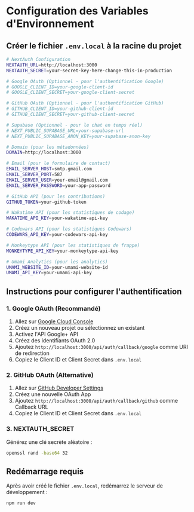 # Configuration des Variables d'Environnement

## Créer le fichier `.env.local` à la racine du projet

```bash
# NextAuth Configuration
NEXTAUTH_URL=http://localhost:3000
NEXTAUTH_SECRET=your-secret-key-here-change-this-in-production

# Google OAuth (Optionnel - pour l'authentification Google)
# GOOGLE_CLIENT_ID=your-google-client-id
# GOOGLE_CLIENT_SECRET=your-google-client-secret

# GitHub OAuth (Optionnel - pour l'authentification GitHub)
# GITHUB_CLIENT_ID=your-github-client-id
# GITHUB_CLIENT_SECRET=your-github-client-secret

# Supabase (Optionnel - pour le chat en temps réel)
# NEXT_PUBLIC_SUPABASE_URL=your-supabase-url
# NEXT_PUBLIC_SUPABASE_ANON_KEY=your-supabase-anon-key

# Domain (pour les métadonnées)
DOMAIN=http://localhost:3000

# Email (pour le formulaire de contact)
EMAIL_SERVER_HOST=smtp.gmail.com
EMAIL_SERVER_PORT=587
EMAIL_SERVER_USER=your-email@gmail.com
EMAIL_SERVER_PASSWORD=your-app-password

# GitHub API (pour les contributions)
GITHUB_TOKEN=your-github-token

# Wakatime API (pour les statistiques de codage)
WAKATIME_API_KEY=your-wakatime-api-key

# Codewars API (pour les statistiques Codewars)
CODEWARS_API_KEY=your-codewars-api-key

# Monkeytype API (pour les statistiques de frappe)
MONKEYTYPE_API_KEY=your-monkeytype-api-key

# Umami Analytics (pour les analytics)
UMAMI_WEBSITE_ID=your-umami-website-id
UMAMI_API_KEY=your-umami-api-key
```

## Instructions pour configurer l'authentification

### 1. Google OAuth (Recommandé)
1. Allez sur [Google Cloud Console](https://console.cloud.google.com/)
2. Créez un nouveau projet ou sélectionnez un existant
3. Activez l'API Google+ API
4. Créez des identifiants OAuth 2.0
5. Ajoutez `http://localhost:3000/api/auth/callback/google` comme URI de redirection
6. Copiez le Client ID et Client Secret dans `.env.local`

### 2. GitHub OAuth (Alternative)
1. Allez sur [GitHub Developer Settings](https://github.com/settings/developers)
2. Créez une nouvelle OAuth App
3. Ajoutez `http://localhost:3000/api/auth/callback/github` comme Callback URL
4. Copiez le Client ID et Client Secret dans `.env.local`

### 3. NEXTAUTH_SECRET
Générez une clé secrète aléatoire :
```bash
openssl rand -base64 32
```

## Redémarrage requis
Après avoir créé le fichier `.env.local`, redémarrez le serveur de développement :
```bash
npm run dev
``` 
